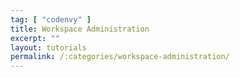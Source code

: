 ```yaml
---
tag: [ "codenvy" ]
title: Workspace Administration
excerpt: ""
layout: tutorials
permalink: /:categories/workspace-administration/
---
```

